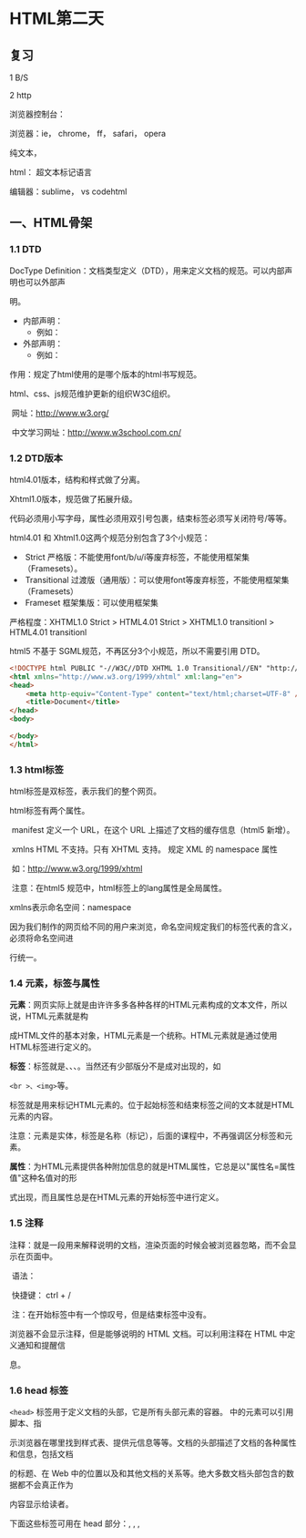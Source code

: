 # HTML第二天

## 复习

1 B/S

2 http

浏览器控制台：

浏览器：ie， chrome， ff， safari， opera

纯文本，

html： 超文本标记语言

编辑器：sublime， vs codehtml

## 一、HTML骨架

### 1.1 DTD

DocType Definition：文档类型定义（DTD），用来定义文档的规范。可以内部声明也可以外部声

明。

- 内部声明：<!DOCTYPE 根元素 [元素声明]>		
    - 例如：<!DOCTYPE html>
- 外部声明：<!DOCTYPE 根元素 类型 文件名>		
    - 例如：<!DOCTYPE html PUBLIC "-//W3C//DTD XHTML 1.0 Strict//EN" "http://www.w3.org/TR/xhtml1/DTD/xhtml1-strict.dtd">

作用：规定了html使用的是哪个版本的html书写规范。

html、css、js规范维护更新的组织W3C组织。

​	网址：http://www.w3.org/

​	中文学习网址：http://www.w3school.com.cn/

### 1.2 DTD版本

html4.01版本，结构和样式做了分离。

Xhtml1.0版本，规范做了拓展升级。

​	代码必须用小写字母，属性必须用双引号包裹，结束标签必须写关闭符号/等等。

html4.01 和 Xhtml1.0这两个规范分别包含了3个小规范：

- ​	Strict  		严格版：不能使用font/b/u/i等废弃标签，不能使用框架集（Framesets）。
- ​	Transitional	过渡版（通用版）：可以使用font等废弃标签，不能使用框架集（Framesets）
- ​	Frameset	框架集版：可以使用框架集

严格程度：XHTML1.0 Strict  >  HTML4.01 Strict  >  XHTML1.0 transitionl  > HTML4.01  transitionl

html5 不基于 SGML规范，不再区分3个小规范，所以不需要引用 DTD。<!DOCTYPE html>

```html
<!DOCTYPE html PUBLIC "-//W3C//DTD XHTML 1.0 Transitional//EN" "http://www.w3.org/TR/xhtml1/DTD/xhtml1-frameset.dtd">
<html xmlns="http://www.w3.org/1999/xhtml" xml:lang="en">
<head>
	<meta http-equiv="Content-Type" content="text/html;charset=UTF-8" />
	<title>Document</title>
</head>
<body>
	
</body>
</html>
```

### 1.3 html标签

html标签是双标签，表示我们的整个网页。

html标签有两个属性。

​	manifest		定义一个 URL，在这个 URL 上描述了文档的缓存信息（html5 新增）。

​	xmlns		HTML 不支持。只有 XHTML 支持。 规定 XML 的 namespace 属性

​		如：http://www.w3.org/1999/xhtml

​	注意：在html5 规范中，html标签上的lang属性是全局属性。

xmlns表示命名空间：namespace

因为我们制作的网页给不同的用户来浏览，命名空间规定我们的标签代表的含义，必须将命名空间进

行统一。

### 1.4 元素，标签与属性

**元素**：网页实际上就是由许许多多各种各样的HTML元素构成的文本文件，所以说，HTML元素就是构

成HTML文件的基本对象，HTML元素是一个统称。HTML元素就是通过使用HTML标签进行定义的。

**标签**：标签就是<head>、<body>、<title>等被尖括号“<”和“>”包起来的对象，绝大部分的标签都

是成对出现的，如<title></title>、<body></body>。当然还有少部版分不是成对出现的，如

```<br >、<img>```等。

标签就是用来标记HTML元素的。位于起始标签和结束标签之间的文本就是HTML元素的内容。

​	注意：元素是实体，标签是名称（标记），后面的课程中，不再强调区分标签和元素。

**属性**：为HTML元素提供各种附加信息的就是HTML属性，它总是以"属性名=属性值"这种名值对的形

式出现，而且属性总是在HTML元素的开始标签中进行定义。

### 1.5 注释

注释：就是一段用来解释说明的文档，渲染页面的时候会被浏览器忽略，而不会显示在页面中。

​	语法：<!-- 描述的内容 -->

​		快捷键： ctrl + /

​	注：在开始标签中有一个惊叹号，但是结束标签中没有。

浏览器不会显示注释，但是能够说明的 HTML 文档。可以利用注释在 HTML 中定义通知和提醒信

息。

### 1.6 head 标签

```<head>``` 标签用于定义文档的头部，它是所有头部元素的容器。<head> 中的元素可以引用脚本、指

示浏览器在哪里找到样式表、提供元信息等等。文档的头部描述了文档的各种属性和信息，包括文档

的标题、在 Web 中的位置以及和其他文档的关系等。绝大多数文档头部包含的数据都不会真正作为

内容显示给读者。

下面这些标签可用在 head 部分：<base>, <link>, <meta>, <script>, <style>, 以及 

```<title>```。	

​	**base** 标签为页面上的所有链接规定默认地址或默认目标。

​			href：规定页面中所有相对链接的基准 URL。

​			target：在何处打开页面中所有的链接（_blank，_parent，_self，_top，framename）

​	**title** 标签内部放的是网页的名字。

​			里面的内容可以帮我们提高搜索引擎优化（SEO）。

​	**link**			定义文档与外部资源的关系。如：引入外部样式，shortcut icon

​	**style**		  定义内嵌样式

​	**script**		引入外部脚本，或定义内嵌脚本等

​	**meta**		 提供页面相关的元信息（meta-information），标签位于文档的头部，不包含任何内容

​		content		定义与 http-equiv 或 name 属性相关的元信息

​		http-equiv	把 content 属性关联到 HTTP 头部（content-type，expires，refresh，set-cookie）

​			如：```<meta http-equiv="Refresh" content="5;url=http://www.icketang.com" />```

​		name		把 content 属性关联到一个名称（author，description，keywords（SEO优化）等）

### 1.7 字符集

字符集：定义了当前文件使用的字库。

中文字库：

​	UTF-8：国际标准字库。包含了人类所有语言的文字。一个汉字3个字节。

​	GBK/gb2312：中国字库，国家标准。包含所有的简体中文，大部分繁体，一些特殊符号，片假

名。一个汉字2个字节。

分情况使用：网页是外文网站，用UTF-8字库。有大量的中文，要求网页加载速度快，用gbk字库。

​	注意：必须保证设置的字符集和软件保存的字符集类型一致。

```html
<!-- 定义文档类型 -->
<!DOCTYPE html>
<!-- 这里定义的是页面 -->
<html lang="en">
<head>
    <!-- 相对地址 -->
    <!-- <base href="https://www.baidu.com/"> -->
    <!-- 在新页面中打开 -->
    <base target="_blank">
    <!-- 设置logo -->
    <link rel="shortcut icon" href="./favicon/favicon.ico" />
    <!-- 字符集 -->
    <meta charset="UTF-8" />
    <!-- 视口 -->
    <meta name="viewport" content="width=device-width, initial-scale=1.0">
    <!-- 关键字 -->
    <meta name="keywords" content="爱创" />
    <!-- 描述 -->
    <meta name="description" content="专业的前端培训学校" />
    <!-- 请求相关的 -->
    <!-- <meta http-equiv="refresh" content="3, https://www.baidu.com/" /> -->
    <!-- 标题 -->
    <title>爱创课堂官网</title>
</head>
<body>
    <!-- <h1>hello</h1> -->
    <!-- 这是定义的标题 -->
    <!-- 不建议：这是一个h1标签 -->
    <!-- 建议：这是新闻的标题 -->
    <h1>爱创课堂</h1>
    <!-- 超链接 -->
    <a href="./demo">demo</a>
    <a href="./demo">demo1</a>
    <a href="./demo" target="_self">demo</a>
</body>
</html>
```



### 1.8 body标签

作用：body部分是我们的网页主体，给客户浏览的区域。

内容：里面放置的是我们的html标签书写的网页结构。

### 1.9 html基本语法

标签之间对空格、缩进、换行不敏感。对我们的标签的嵌套关系敏感。

tab：缩进。		shift+tab：撤销缩进。	

空白折叠现象：文本内容区域内如果有一个或多个空格或者缩进或者换行，在浏览器中显示的时候，

只显示一个空格。即将所有空白区域折叠为一个空格。

标签的语法

​	① 标签必须写在一对尖括号里面，里面写的是我们的标签关键字。

​	② 双标签必须成对儿出现。

​	③ 结束标签必须写关闭符号/。

​	④ 标签分类：容器级标签、文本级标签。

```html
<body>
    <h1>hello 爱创课堂</h1>
    <h1>hello                  
        
        
        
        爱创课堂</h1>
<h1></h1>
<!-- a中嵌套了div，a的下面有一个p -->
<a href="">
    <div></div>
<!-- a标签的闭合标签省略了，原结构出现了问题：div和p都嵌套在a的内部了 -->
<p></p>
</body>
```



### 1.10 标签分类

html中标签的分类：

​	容器级标签：h1-h6  pre  div

​	文本级标签：p  code  span

​	文本级标签一般不能或不建议嵌套容器级标签，但是容器级可以嵌套文本级标签

### 1.11 属性

元素的属性：对元素的描述以及控制信息。

​	语法  <tag att="value"> 文本内容 </tag>

属性分类：

​	必选属性   img 图片标签中的 src   alt

​	可选属性   img 图片的标签 width  height

​	标准(全局)属性   id  class  style  lang

​	事件属性   onclick  onmouseover  onmouseout

必选属性以及可选属性也可以看做是特有属性。

```html 
<body>
    <!-- 必选属性 -->
    <!-- src 引入文件的地址， alt图片加载失败，提示的内容 -->
    <img src="./images/a.png" alt="美女">
    <!-- 可选属性 -->
    <!-- 工作中，建议设置必选属性 -->
    <img src="./images/a.png" width="150" height="200">
    <!-- 全局属性 -->
    <img src="./images/a.png" width="150" height="200" id="demo" style="border: 2px solid red;">
    <!-- 事件属性 -->
    <img src="./images/a.png" alt="美女" onclick="alert('点击图片了')">
</body>
```

## 二、标签介绍

### 2.1 h系列标签

h1-h6标题标签

给文本添加标题语义用，不能互相嵌套

​	默认加粗

​	具有换行符

h1-h6字体逐渐变小

由于 h 标签拥有确切的语义，因此要选择恰当的标签层级来构建文档的结构。

注意：请不要利用标题标签来改变同一行中的字体大小。相反，我们应当使用层叠样式表定义来达到

漂亮的显示效果

### 2.2 p 标签

给文本添加段落语义

具有换行符

注意：

​	p 标签可以嵌套在块级元素内，

​	但 p 标签不能嵌套其它块元素，如 div，h系列标签，p标签等

```html
<body>
    <h1>一级标题</h1>
    <h2>二级标题</h2>
    <h3>三级标题</h3>
    <h4>四级标题</h4>
    <!-- 工作中，不能用h标签相互嵌套 -->
    <!-- <h4>四级<h1>标题</h1></h4> -->
    <h4>四级<span style="font-size: 50px;">标题</span></h4>
    <h5>五级标题</h5>
    <h6>六级标题</h6>
    <p>这是内容</p>
    <!-- p也不能嵌套p -->
    <!-- <p>这是<p>内容</p></p> -->
    <!-- 渲染结果: <p>这是</p><p>内容</p><p></p> -->
    
    
</body>
```



### 2.3 img 标签

img 标签是一个单标签 ，单标签在标签内使用 / 结束，当然目前是可以省略的。

img 标签的属性：

​	src  		添加资源文件的路径

​	alt  		图片加载失败后的文本提示

​	title 		文本提示信息（鼠标悬停）

​	width 	设置图片的宽度

​	height 	设置图片的高度

​	border 	设置图片的边框厚度（默认黑色实线，且不可修改）

### 2.4 路径

绝对路径：目标文件所在的完成的路径（带盘符） 

​	本地文件的绝对路径 D:\素材\其他\a.jpg

​	服务器的绝对路径：https://www.icketang.com/demo.jpg

相对路径：目标文件相对于引用文件所在的位置

​	/   根目录（绝对路径）

​	./  当前目录（相对路径）

​	../  退出当前目录（相对路径）

```html
<body>
    <h1 title="ickt">hello</h1>
    <!-- 图片 -->
    <img src="./images/a.png" alt="美女" title="这是一位漂亮的美女" width="150" height="200" border="10">
    <!-- 工作中，会用css来设置样式 -->
    <img src="./images/a.png" alt="美女" title="这是一位漂亮的美女" width="150" height="200" style="border: 10px dashed red;">

    <!--绝对路径 -->
    <!-- 本地绝对路径 -->
    <img src="D:\class\ickt_33\02 html\example\images\1.jpg" alt="">
    <!-- 线上绝对路径 -->
    <img src="https://www.icketang.com/static/img/banner_news.jpg" alt="">
    <!-- 如果是本地服务器我们可以省略域名，直接以/开头。 -->
    <img src="/images/1.jpg" alt="">
    <!-- 分割线 -->
    <hr>

    <!-- 相对路径 -->
    <img src="./images/1.jpg" alt="">
    <!-- 工作中，建议以./开头，表示当前路径 -->
    <img src="images/1.jpg" alt="">
    <img src="../a.png" alt="">
</body>
```

